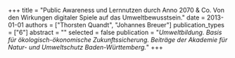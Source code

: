 +++
title = "Public Awareness und Lernnutzen durch Anno 2070 & Co. Von den Wirkungen digitaler Spiele auf das Umweltbewusstsein."
date = 2013-01-01
authors = ["Thorsten Quandt", "Johannes Breuer"]
publication_types = ["6"]
abstract = ""
selected = false
publication = "*Umweltbildung. Basis für ökologisch-ökonomische Zukunftssicherung. Beiträge der Akademie für Natur- und Umweltschutz Baden-Württemberg.*"
+++

